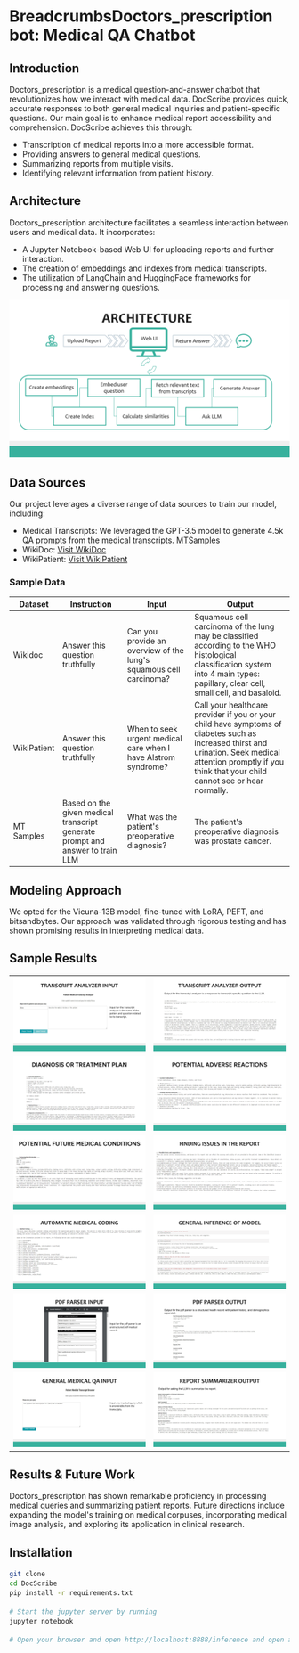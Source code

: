 # BreadcrumbsDoctors_prescription bot: Medical QA Chatbot

## Introduction
Doctors_prescription is a medical question-and-answer chatbot that revolutionizes how we interact with medical data. DocScribe provides quick, accurate responses to both general medical inquiries and patient-specific questions. Our main goal is to enhance medical report accessibility and comprehension. DocScribe achieves this through:

- Transcription of medical reports into a more accessible format.
- Providing answers to general medical questions.
- Summarizing reports from multiple visits.
- Identifying relevant information from patient history.

## Architecture
Doctors_prescription architecture facilitates a seamless interaction between users and medical data. It incorporates:
- A Jupyter Notebook-based Web UI for uploading reports and further interaction.
- The creation of embeddings and indexes from medical transcripts.
- The utilization of LangChain and HuggingFace frameworks for processing and answering questions.

![Doctors_prescription Architecture](assets/images/architecture.png)


## Data Sources
Our project leverages a diverse range of data sources to train our model, including:
- Medical Transcripts: We leveraged the GPT-3.5 model to generate 4.5k QA prompts from the medical transcripts. [MTSamples](https://mtsamples.com/)
- WikiDoc: [Visit WikiDoc](https://huggingface.co/datasets/medalpaca/medical_meadow_wikidoc)
- WikiPatient: [Visit WikiPatient](https://huggingface.co/datasets/medalpaca/medical_meadow_wikidoc_patient_information)

### Sample Data

| Dataset     | Instruction                                       | Input                                                                                      | Output                                                                                                                                                           |
|-------------|---------------------------------------------------|--------------------------------------------------------------------------------------------|------------------------------------------------------------------------------------------------------------------------------------------------------------------|
| Wikidoc     | Answer this question truthfully                   | Can you provide an overview of the lung's squamous cell carcinoma?                        | Squamous cell carcinoma of the lung may be classified according to the WHO histological classification system into 4 main types: papillary, clear cell, small cell, and basaloid. |
| WikiPatient | Answer this question truthfully                   | When to seek urgent medical care when I have Alstrom syndrome?                            | Call your healthcare provider if you or your child have symptoms of diabetes such as increased thirst and urination. Seek medical attention promptly if you think that your child cannot see or hear normally.          |
| MT Samples  | Based on the given medical transcript generate prompt and answer to train LLM | What was the patient's preoperative diagnosis?                                            | The patient's preoperative diagnosis was prostate cancer.                                                                                                         |


## Modeling Approach
We opted for the Vicuna-13B model, fine-tuned with LoRA, PEFT, and bitsandbytes. Our approach was validated through rigorous testing and has shown promising results in interpreting medical data.

## Sample Results
<table>
  <tr>
    <td>
      <img src="assets/images/sample-transcript-analysis-input.png" alt="Input"/>
    </td>
    <td>
      <img src="assets/images/sample-transcript-analysis-output.png" alt="Output"/>
    </td>
  </tr>
  <tr>
    <td>
      <img src="assets/images/treatment-plan.png" alt="Input"/>
    </td>
    <td>
      <img src="assets/images/adverse-reactions.png" alt="Output"/>
    </td>
  </tr>
  <tr>
    <td>
      <img src="assets/images/future-medical-conditions.png" alt="Input"/>
    </td>
    <td>
      <img src="assets/images/report-errors.png" alt="Output"/>
    </td>
  </tr>
  <tr>
    <td>
      <img src="assets/images/medical-coding.png" alt="Input"/>
    </td>
    <td>
      <img src="assets/images/general-qa.png" alt="Output"/>
    </td>
  </tr>
  <tr>
    <td>
      <img src="assets/images/pdf-input.png" alt="Input"/>
    </td>
    <td>
      <img src="assets/images/pdf-output.png" alt="Output"/>
    </td>
  </tr>
  <tr>
    <td>
      <img src="assets/images/browse-transcripts.png" alt="Input"/>
    </td>
    <td>
      <img src="assets/images/report-summary.png" alt="Output"/>
    </td>
  </tr>
</table>

## Results & Future Work
Doctors_prescription has shown remarkable proficiency in processing medical queries and summarizing patient reports. Future directions include expanding the model's training on medical corpuses, incorporating medical image analysis, and exploring its application in clinical research.

## Installation
```bash
git clone 
cd DocScribe
pip install -r requirements.txt

# Start the jupyter server by running
jupyter notebook

# Open your browser and open http://localhost:8888/inference and open a notebook
```
